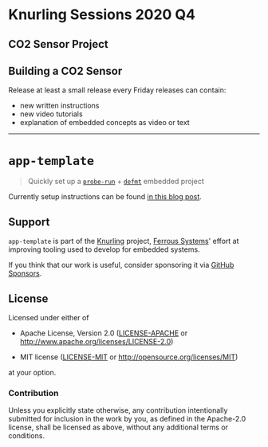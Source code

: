 
# Knurling Sessions 2020 Q4

## CO2 Sensor Project 

## Building a CO2 Sensor 

Release at least a small release every Friday
releases can contain: 
* new written instructions
* new video tutorials
* explanation of embedded concepts as video or text



---

# `app-template`

> Quickly set up a [`probe-run`] + [`defmt`] embedded project

[`probe-run`]: https://crates.io/crates/probe-run
[`defmt`]: https://github.com/knurling-rs/defmt

Currently setup instructions can be found [in this blog post].

[in this blog post]: https://ferrous-systems.com/blog/defmt

## Support

`app-template` is part of the [Knurling] project, [Ferrous Systems]' effort at
improving tooling used to develop for embedded systems.

If you think that our work is useful, consider sponsoring it via [GitHub
Sponsors].

## License

Licensed under either of

- Apache License, Version 2.0 ([LICENSE-APACHE](LICENSE-APACHE) or
  http://www.apache.org/licenses/LICENSE-2.0)

- MIT license ([LICENSE-MIT](LICENSE-MIT) or http://opensource.org/licenses/MIT)

at your option.

### Contribution

Unless you explicitly state otherwise, any contribution intentionally submitted
for inclusion in the work by you, as defined in the Apache-2.0 license, shall be
licensed as above, without any additional terms or conditions.

[Knurling]: https://github.com/knurling-rs/meta
[Ferrous Systems]: https://ferrous-systems.com/
[GitHub Sponsors]: https://github.com/sponsors/knurling-rs

